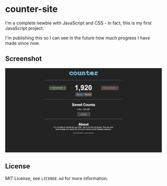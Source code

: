 # counter-site

I'm a complete newbie with JavaScript and CSS - in fact, this is my first JavaScript project.

I'm publishing this so I can see in the future how much progress I have made since now.

## Screenshot

![index.html screenshot](doc/screenshots/index.png)

## License

MIT License, see `LICENSE.md` for more information.
